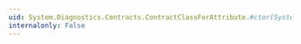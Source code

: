 ```yaml
---
uid: System.Diagnostics.Contracts.ContractClassForAttribute.#ctor(System.Type)
internalonly: False
---
```

